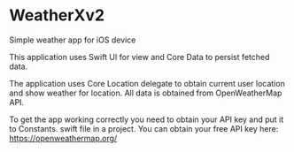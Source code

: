 # WeatherXv2
Simple weather app for iOS device

This application uses Swift UI for view and Core Data to persist fetched data. 

The application uses Core Location delegate to obtain current user location and show weather for location. All data is obtained from OpenWeatherMap API.

To get the app working correctly you need to obtain your API key and put it to Constants. swift file in a project. You can obtain your free API key here: https://openweathermap.org/
